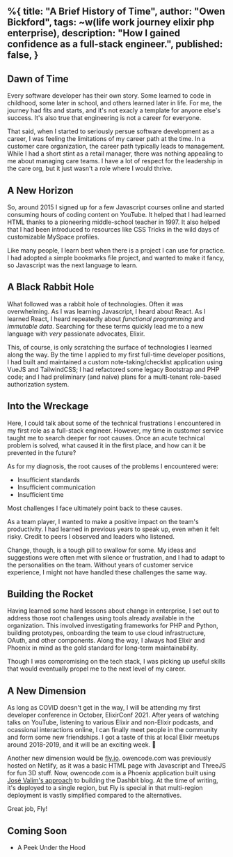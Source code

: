 %{
  title: "A Brief History of Time",
  author: "Owen Bickford",
  tags: ~w(life work journey elixir php enterprise),
  description: "How I gained confidence as a full-stack engineer.",
  published: false,
}
---
## Dawn of Time

Every software developer has their own story. Some learned to code in childhood, some later in school, and others learned later in life. For me, the journey had fits and starts, and it's not exacly a template for anyone else's success. It's also true that engineering is not a career for everyone.

That said, when I started to seriously persue software development as a career, I was feeling the limitations of my career path at the time. In a customer care organization, the career path typically leads to management. While I had a short stint as a retail manager, there was nothing appealing to me about managing care teams. I have a lot of respect for the leadership in the care org, but it just wasn't a role where I would thrive.

## A New Horizon

So, around 2015 I signed up for a few Javascript courses online and started consuming hours of coding content on YouTube. It helped that I had learned HTML thanks to a pioneering middle-school teacher in 1997. It also helped that I had been introduced to resources like CSS Tricks in the wild days of customizable MySpace profiles.

Like many people, I learn best when there is a project I can use for practice. I had adopted a simple bookmarks file project, and wanted to make it fancy, so Javascript was the next language to learn.

## A Black Rabbit Hole

What followed was a rabbit hole of technologies. Often it was overwhelming. As I was learning Javascript, I heard about React. As I learned React, I heard repeatedly about _functional programming_ and _immutable data_. Searching for these terms quickly lead me to a new language with _very_ passionate advocates, Elixir.

This, of course, is only scratching the surface of technologies I learned along the way. By the time I applied to my first full-time developer positions, I had built and maintained a custom note-taking/checklist application using VueJS and TailwindCSS; I had refactored some legacy Bootstrap and PHP code; and I had preliminary (and naive) plans for a multi-tenant role-based authorization system.

## Into the Wreckage

Here, I could talk about some of the technical frustrations I encountered in my first role as a full-stack engineer. However, my time in customer service taught me to search deeper for root causes. Once an acute technical problem is solved, what caused it in the first place, and how can it be prevented in the future?

As for my diagnosis, the root causes of the problems I encountered were:

- Insufficient standards
- Insufficient communication
- Insufficient time

Most challenges I face ultimately point back to these causes.

As a team player, I wanted to make a positive impact on the team's productivity. I had learned in previous years to speak up, even when it felt risky. Credit to peers I observed and leaders who listened.

Change, though, is a tough pill to swallow for some. My ideas and suggestions were often met with silence or frustration, and I had to adapt to the personalities on the team. Without years of customer service experience, I might not have handled these challenges the same way.

## Building the Rocket

Having learned some hard lessons about change in enterprise, I set out to address those root challenges using tools already available in the organization. This involved investigating frameworks for PHP and Python, building prototypes, onboarding the team to use cloud infrastructure, OAuth, and other components. Along the way, I always had Elixir and Phoenix in mind as the gold standard for long-term maintainability.

Though I was compromising on the tech stack, I was picking up useful skills that would eventually propel me to the next level of my career.

## A New Dimension

As long as COVID doesn't get in the way, I will be attending my first developer conference in October, ElixirConf 2021. After years of watching talks on YouTube, listening to various Elixir and non-Elixir podcasts, and ocassional interactions online, I can finally meet people in the community and form some new friendships. I got a taste of this at local Elixir meetups around 2018-2019, and it will be an exciting week. 🤞

Another new dimension would be [fly.io](fly.io). owencode.com was previously hosted on Netlify, as it was a basic HTML page with Javascript and ThreeJS for fun 3D stuff. Now, owencode.com is a Phoenix application built using [José Valim's approach](https://dashbit.co/blog/welcome-to-our-blog-how-it-was-made) to building the Dashbit blog. At the time of writing, it's deployed to a single region, but Fly is special in that multi-region deployment is vastly simplified compared to the alternatives.

Great job, Fly!

## Coming Soon

- A Peek Under the Hood
